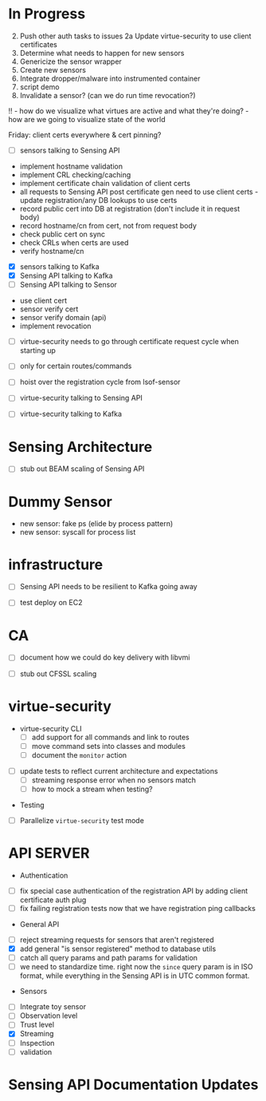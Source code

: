 # In Progress

2. Push other auth tasks to issues
2a Update virtue-security to use client certificates 
3. Determine what needs to happen for new sensors
4. Genericize the sensor wrapper
5. Create new sensors
6. Integrate dropper/malware into instrumented container
7. script demo 
8. Invalidate a sensor? (can we do run time revocation?)
 
!! - how do we visualize what virtues are active and what they're doing?
    - how are we going to visualize state of the world
 
 Friday:  client certs everywhere & cert pinning?
  - [ ] sensors talking to Sensing API
   - implement hostname validation
   - implement CRL checking/caching
   - implement certificate chain validation of client certs
   - all requests to Sensing API post certificate gen need to use client certs
    - update registration/any DB lookups to use certs
   - record public cert into DB at registration (don't include it in request body)
   - record hostname/cn from cert, not from request body
   - check public cert on sync
   - check CRLs when certs are used
   - verify hostname/cn
  - [x] sensors talking to Kafka
  - [x] Sensing API talking to Kafka
  - [ ] Sensing API talking to Sensor
   - use client cert
   - sensor verify cert
   - sensor verify domain (api)
  - implement revocation
  - [ ] virtue-security needs to go through certificate request cycle when starting up
   - [ ] only for certain routes/commands
   - [ ] hoist over the registration cycle from lsof-sensor
  - [ ] virtue-security talking to Sensing API
  - [ ] virtue-security talking to Kafka
  
 
# Sensing Architecture

 - [ ] stub out BEAM scaling of Sensing API


# Dummy Sensor

 - new sensor: fake ps (elide by process pattern)
 - new sensor: syscall for process list


# infrastructure

 - [ ] Sensing API needs to be resilient to Kafka going away
 - [ ] test deploy on EC2


# CA

 - [ ] document how we could do key delivery with libvmi
 - [ ] stub out CFSSL scaling
 
  
# virtue-security


- virtue-security CLI
  - [ ] add support for all commands and link to routes
  - [ ] move command sets into classes and modules
  - [ ] document the `monitor` action
- [ ] update tests to reflect current architecture and expectations
  - [ ] streaming response error when no sensors match
  - [ ] how to mock a stream when testing?
 - Testing
  - [ ] Parallelize `virtue-security` test mode
  
  
# API SERVER

 - Authentication
  - [ ] fix special case authentication of the registration API by adding client certificate auth plug
  - [ ] fix failing registration tests now that we have registration ping callbacks
 - General API
  - [ ] reject streaming requests for sensors that aren't registered
  - [x] add general "is sensor registered" method to database utils
  - [ ] catch all query params and path params for validation
   - [ ] we need to standardize time. right now the `since` query param is in ISO format, while everything in the Sensing
         API is in UTC common format.
 - Sensors
  - [ ] Integrate toy sensor
   - [ ] Observation level
   - [ ] Trust level
   - [x] Streaming
   - [ ] Inspection
   - [ ] validation
 
# Sensing API Documentation Updates

